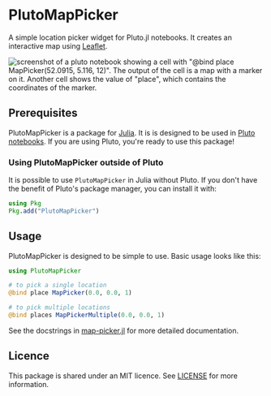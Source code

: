 # PlutoMapPicker

A simple location picker widget for Pluto.jl notebooks. It creates an interactive map using [Leaflet](https://leafletjs.com/).

![screenshot of a pluto notebook showing a cell with "@bind place MapPicker(52.0915, 5.116, 12)". The output of the cell is a map with a marker on it. Another cell shows the value of "place", which contains the coordinates of the marker.](./screenshot.png)

## Prerequisites

PlutoMapPicker is a package for [Julia](https://julialang.org/). It is is designed to be used in [Pluto notebooks](https://github.com/fonsp/Pluto.jl). If you are using Pluto, you're ready to use this package!

### Using PlutoMapPicker outside of Pluto

It is possible to use `PlutoMapPicker` in Julia without Pluto. If you don't have the benefit of Pluto's package manager, you can install it with:

```julia
using Pkg
Pkg.add("PlutoMapPicker")
```

## Usage

PlutoMapPicker is designed to be simple to use. Basic usage looks like this:

```julia
using PlutoMapPicker

# to pick a single location
@bind place MapPicker(0.0, 0.0, 1)

# to pick multiple locations
@bind places MapPickerMultiple(0.0, 0.0, 1)
```

See the docstrings in [map-picker.jl](/src/map-picker.jl) for more detailed documentation.

## Licence

This package is shared under an MIT licence. See [LICENSE](./LICENSE) for more information.

